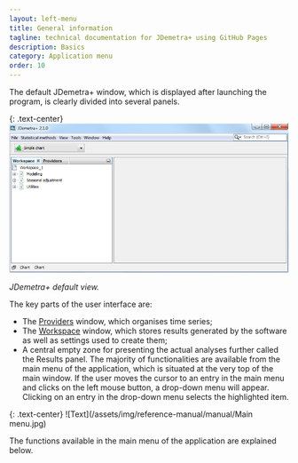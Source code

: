 ```yaml
---
layout: left-menu
title: General information
tagline: technical documentation for JDemetra+ using GitHub Pages
description: Basics
category: Application menu
order: 10
---
```

The default JDemetra+ window, which is displayed after launching the program, is clearly divided into several panels. 

{: .text-center}
![Text](/assets/img/reference-manual/manual/A_Ref4.jpg)

*JDemetra+ default view.*

The key parts of the user interface are: 
* The [Providers](data-providers.html) window, which organises time series; 
* The [Workspace](workspace.html) window, which stores results generated by the software as well as settings used to create them; 
* A central empty zone for presenting the actual analyses further called the Results panel.
The majority of functionalities are available from the main menu of the 
application, which is situated at the very top of the main window. If 
the user moves the cursor to an entry in the main menu and clicks on the 
left mouse button, a drop-down menu will appear. Clicking on an entry in 
the drop-down menu selects the highlighted item. 

{: .text-center}
![Text](/assets/img/reference-manual/manual/Main menu.jpg)

 The functions available in the main menu of the application are explained below.